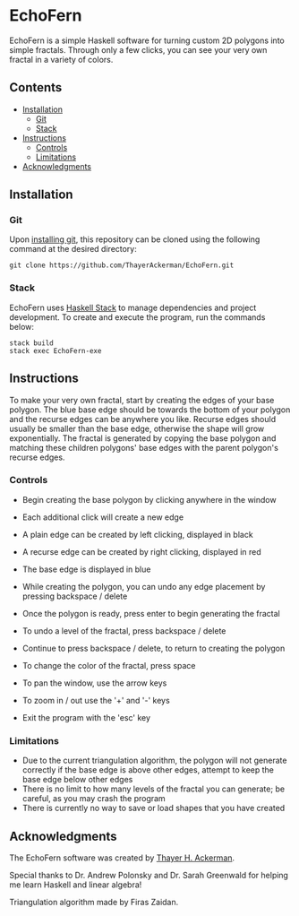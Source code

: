 # EchoFern

EchoFern is a simple Haskell software for turning custom 2D polygons into simple fractals.
Through only a few clicks, you can see your very own fractal in a variety of colors. 

## Contents

- [Installation](#installation)
    - [Git](#git)
    - [Stack](#stack)
- [Instructions](#instructions)
    - [Controls](#controls)
    - [Limitations](#limitations)
- [Acknowledgments](#acknowledgments)

## Installation

### Git

Upon [installing git](https://git-scm.com/book/en/v2/Getting-Started-Installing-Git), this repository can be cloned using the following command at the desired directory:

```
git clone https://github.com/ThayerAckerman/EchoFern.git
```

### Stack

EchoFern uses [Haskell Stack](https://docs.haskellstack.org/en/stable/) to manage dependencies and project development.
To create and execute the program, run the commands below:

```
stack build
stack exec EchoFern-exe
```

## Instructions

To make your very own fractal, start by creating the edges of your base polygon.
The blue base edge should be towards the bottom of your polygon and the recurse edges can be anywhere you like.
Recurse edges should usually be smaller than the base edge, otherwise the shape will grow exponentially.
The fractal is generated by copying the base polygon and matching these children polygons' base edges with the parent polygon's recurse edges.

### Controls

- Begin creating the base polygon by clicking anywhere in the window
- Each additional click will create a new edge
- A plain edge can be created by left clicking, displayed in black
- A recurse edge can be created by right clicking, displayed in red
- The base edge is displayed in blue
- While creating the polygon, you can undo any edge placement by pressing backspace / delete

- Once the polygon is ready, press enter to begin generating the fractal
- To undo a level of the fractal, press backspace / delete
- Continue to press backspace / delete, to return to creating the polygon

- To change the color of the fractal, press space
- To pan the window, use the arrow keys
- To zoom in / out use the '+' and '-' keys
- Exit the program with the 'esc' key

### Limitations

- Due to the current triangulation algorithm, the polygon will not generate correctly if the base edge is above other edges, attempt to keep the base edge below other edges
- There is no limit to how many levels of the fractal you can generate; be careful, as you may crash the program
- There is currently no way to save or load shapes that you have created

## Acknowledgments

The EchoFern software was created by [Thayer H. Ackerman](https://github.com/ThayerAckerman).

Special thanks to Dr. Andrew Polonsky and Dr. Sarah Greenwald for helping me learn Haskell and linear algebra!

Triangulation algorithm made by Firas Zaidan.
